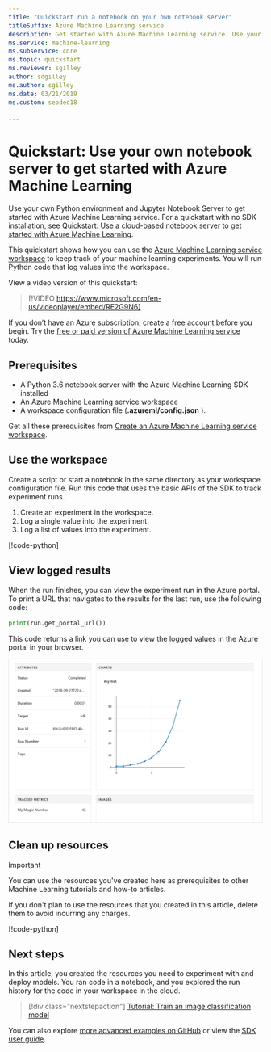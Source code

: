 ```yaml
---
title: "Quickstart run a notebook on your own notebook server"
titleSuffix: Azure Machine Learning service
description: Get started with Azure Machine Learning service. Use your own local notebook server to try out your workspace.  Your workspace is the foundational block in the cloud that you use to experiment, train, and deploy machine learning models.
ms.service: machine-learning
ms.subservice: core
ms.topic: quickstart
ms.reviewer: sgilley
author: sdgilley
ms.author: sgilley
ms.date: 03/21/2019
ms.custom: seodec18

---
```


# Quickstart: Use your own notebook server to get started with Azure Machine Learning

Use your own Python environment and Jupyter Notebook Server to get started with Azure Machine Learning service.  For a quickstart with no SDK installation, see [Quickstart: Use a cloud-based notebook server to get started with Azure Machine Learning](quickstart-run-cloud-notebook.md).

This quickstart shows how you can use the [Azure Machine Learning service workspace](concept-azure-machine-learning-architecture.md) to keep track of your machine learning experiments. You will run Python code that log values into the workspace.

View a video version of this quickstart:

> [!VIDEO https://www.microsoft.com/en-us/videoplayer/embed/RE2G9N6]

If you don’t have an Azure subscription, create a free account before you begin. Try the [free or paid version of Azure Machine Learning service](https://aka.ms/AMLFree) today.

## Prerequisites

* A Python 3.6 notebook server with the Azure Machine Learning SDK installed
* An Azure Machine Learning service workspace
* A workspace configuration file (**.azureml/config.json** ).

Get all these prerequisites from [Create an Azure Machine Learning service workspace](setup-create-workspace.md#portal).


## Use the workspace

Create a script or start a notebook in the same directory as your workspace configuration file. Run this code that uses the basic APIs of the SDK to track experiment runs.

1. Create an experiment in the workspace.
1. Log a single value into the experiment.
1. Log a list of values into the experiment.

[!code-python[](~/aml-sdk-samples/ignore/doc-qa/quickstart-create-workspace-with-python/quickstart.py?name=useWs)]

## View logged results

When the run finishes, you can view the experiment run in the Azure portal. To print a URL that navigates to the results for the last run, use the following code:

```python
print(run.get_portal_url())
```

This code returns a link you can use to view the logged values in the Azure portal in your browser.

![Logged values in the Azure portal](./media/quickstart-run-local-notebook/logged-values.png)

## Clean up resources 

>[!IMPORTANT]
>You can use the resources you've created here as prerequisites to other Machine Learning tutorials and how-to articles.

If you don't plan to use the resources that you created in this article, delete them to avoid incurring any charges.

[!code-python[](~/aml-sdk-samples/ignore/doc-qa/quickstart-create-workspace-with-python/quickstart.py?name=delete)]

## Next steps

In this article, you created the resources you need to experiment with and deploy models. You ran code in a notebook, and you explored the run history for the code in your workspace in the cloud.

> [!div class="nextstepaction"]
> [Tutorial: Train an image classification model](tutorial-train-models-with-aml.md)

You can also explore [more advanced examples on GitHub](https://aka.ms/aml-notebooks) or view the [SDK user guide](https://docs.microsoft.com/python/api/overview/azure/ml/intro?view=azure-ml-py).
